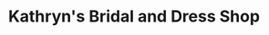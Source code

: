 ---
title: "Kathryn's Bridal and Dress Shop"
url: /mchenry/kathryns-bridal-and-dress-shop/
shop: clothes
---